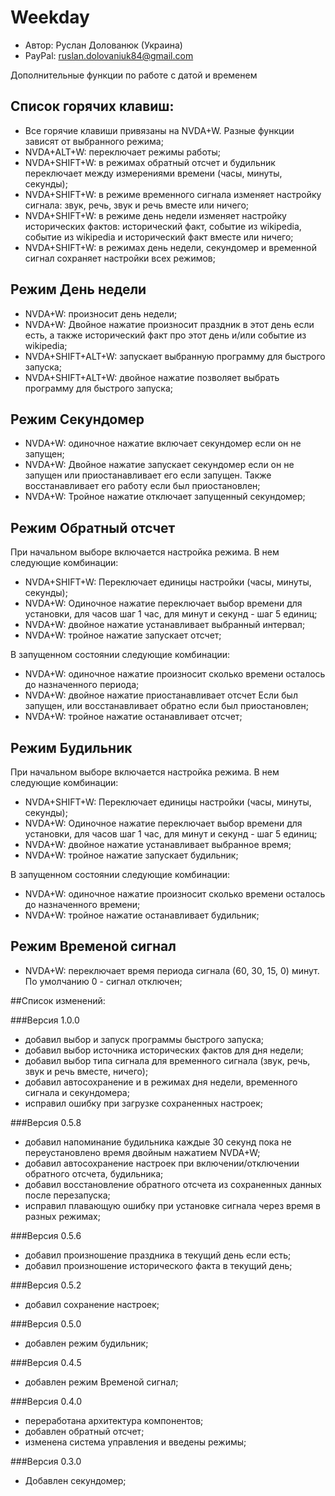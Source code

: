 # Weekday

* Автор: Руслан Долованюк (Украина)
* PayPal: ruslan.dolovaniuk84@gmail.com


Дополнительные функции по работе с датой и временем

## Список горячих клавиш:
* Все горячие клавиши привязаны на NVDA+W. Разные функции зависят от выбранного режима;
* NVDA+ALT+W: переключает режимы работы;
* NVDA+SHIFT+W: в режимах обратный отсчет и будильник переключает между измерениями времени (часы, минуты, секунды);
* NVDA+SHIFT+W: в режиме временного сигнала изменяет настройку сигнала: звук, речь, звук и речь вместе или ничего;
* NVDA+SHIFT+W: в режиме день недели изменяет настройку исторических фактов: исторический факт, событие из wikipedia, событие из wikipedia и исторический факт вместе или ничего;
* NVDA+SHIFT+W: в режимах день недели, секундомер и временной сигнал сохраняет настройки всех режимов;

## Режим День недели
* NVDA+W: произносит день недели;
* NVDA+W: Двойное нажатие произносит праздник в этот день если есть, а также исторический факт про этот день и/или событие из wikipedia;
* NVDA+SHIFT+ALT+W: запускает выбранную программу для быстрого запуска;
* NVDA+SHIFT+ALT+W: двойное нажатие позволяет выбрать программу для быстрого запуска;

## Режим Секундомер
* NVDA+W: одиночное нажатие включает секундомер если он не запущен;
* NVDA+W: Двойное нажатие запускает секундомер если он не запущен или приостанавливает его если запущен. Также восстанавливает его работу если был приостановлен;
* NVDA+W: Тройное нажатие отключает запущенный секундомер;

## Режим Обратный отсчет
При начальном выборе включается настройка режима. В нем следующие комбинации:
* NVDA+SHIFT+W: Переключает единицы настройки (часы, минуты, секунды);
* NVDA+W: Одиночное нажатие переключает выбор времени для установки, для часов шаг 1 час, для минут и секунд - шаг 5 единиц;
* NVDA+W: двойное нажатие устанавливает выбранный интервал;
* NVDA+W: тройное нажатие запускает отсчет;

В запущенном состоянии следующие комбинации:
* NVDA+W: одиночное нажатие произносит сколько времени осталось до назначенного периода;
* NVDA+W: двойное нажатие приостанавливает отсчет Если был запущен, или восстанавливает обратно если был приостановлен;
* NVDA+W: тройное нажатие останавливает отсчет;

## Режим Будильник
При начальном выборе включается настройка режима. В нем следующие комбинации:
* NVDA+SHIFT+W: Переключает единицы настройки (часы, минуты, секунды);
* NVDA+W: Одиночное нажатие переключает выбор времени для установки, для часов шаг 1 час, для минут и секунд - шаг 5 единиц;
* NVDA+W: двойное нажатие устанавливает выбранное время;
* NVDA+W: тройное нажатие запускает будильник;

В запущенном состоянии следующие комбинации:
* NVDA+W: одиночное нажатие произносит сколько времени осталось до назначенного времени;
* NVDA+W: тройное нажатие останавливает будильник;

## Режим Временой сигнал
* NVDA+W: переключает время периода сигнала (60, 30, 15, 0) минут. По умолчанию 0 - сигнал отключен;

##Список изменений:

###Версия 1.0.0
* добавил выбор и запуск программы быстрого запуска;
* добавил выбор источника исторических фактов для дня недели;
* добавил выбор типа сигнала для временного сигнала (звук, речь, звук и речь вместе, ничего);
* добавил автосохранение и в режимах дня недели, временного сигнала и секундомера;
* исправил ошибку при загрузке сохраненных настроек;

###Версия 0.5.8
* добавил напоминание будильника каждые 30 секунд пока не переустановлено время двойным нажатием NVDA+W;
* добавил автосохранение настроек при включении/отключении обратного отсчета, будильника;
* добавил восстановление обратного отсчета из сохраненных данных после перезапуска;
* исправил плавающую ошибку при установке сигнала через время в разных режимах;

###Версия 0.5.6
* добавил произношение праздника в текущий день если есть;
* добавил произношение исторического факта в текущий день;

###Версия 0.5.2
* добавил сохранение настроек;

###Версия 0.5.0

* добавлен режим будильник;

###Версия 0.4.5

* добавлен режим Временой сигнал;

###Версия 0.4.0

* переработана архитектура компонентов;
* добавлен обратный отсчет;
* изменена система управления и введены режимы;

###Версия 0.3.0

* Добавлен секундомер;
